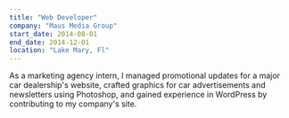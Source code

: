 ```yaml
---
title: "Web Developer"
company: "Maus Media Group"
start_date: 2014-08-01
end_date: 2014-12-01
location: "Lake Mary, Fl"
---
```


As a marketing agency intern, I managed promotional updates for a major car dealership's website, crafted graphics for car advertisements and newsletters using Photoshop, and gained experience in WordPress by contributing to my company's site.
